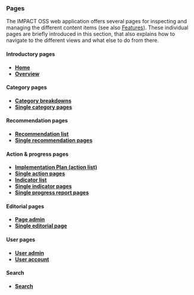 ### Pages

The IMPACT OSS web application offers several pages for inspecting and managing the different content items (see also [Features](/intro/features.md)). These individual pages are briefly introduced in this section, that also explains how to navigate to the different views and what else to do from there.

#### Introductory pages

* **[Home](/info/component-home.md)**
* **[Overview](/info/component-overview.md)**

#### Category pages

* **[Category breakdowns](info/component-taxonomy.md)**
* **[Single category pages](info/component-category.md)**

#### Recommendation pages

* **[Recommendation list](info/component-recommendation-list.md)**
* **[Single recommendation pages](info/component-recommendation.md)**

#### Action & progress pages

* **[Implementation Plan (action list)](info/component-action-list.md)**
* **[Single action pages](info/component-action.md)**
* **[Indicator list](info/component-indicator-list.md)**
* **[Single indicator pages](info/component-indicator.md)**
* **[Single progress report pages](info/component-report.md)**

#### Editorial pages

* **[Page admin](info/component-page-list.md)**
* **[Single editorial page](info/component-page.md)**

#### User pages

* **[User admin](info/component-user-list.md)**
* **[User account](info/component-user.md)**

#### Search

* **[Search](component-search.md)**
